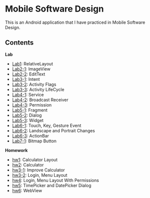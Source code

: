 # Mobile Software Design
This is an Android application that I have practiced in Mobile Software Design.

Contents
----------
**Lab**
- [Lab1](https://github.com/ISKU/Mobile-Software-Design/tree/master/lab1): RelativeLayout
- [Lab2-1](https://github.com/ISKU/Mobile-Software-Design/tree/master/lab2_1): ImageView
- [Lab2-2](https://github.com/ISKU/Mobile-Software-Design/tree/master/lab2_2): EditText
- [Lab3-1](https://github.com/ISKU/Mobile-Software-Design/tree/master/lab3_1): Intent
- [Lab3-2](https://github.com/ISKU/Mobile-Software-Design/tree/master/lab3_2): Activity Flags
- [Lab3-3](https://github.com/ISKU/Mobile-Software-Design/tree/master/lab3_3): Activity LifeCycle
- [Lab4-1](https://github.com/ISKU/Mobile-Software-Design/tree/master/lab4_1): Service
- [Lab4-2](https://github.com/ISKU/Mobile-Software-Design/tree/master/lab4_2): Broadcast Receiver
- [Lab4-3](https://github.com/ISKU/Mobile-Software-Design/tree/master/lab4_3): Permission
- [Lab5-1](https://github.com/ISKU/Mobile-Software-Design/tree/master/lab05_1): Fragment
- [Lab5-2](https://github.com/ISKU/Mobile-Software-Design/tree/master/lab05_2): Dialog
- [Lab5-3](https://github.com/ISKU/Mobile-Software-Design/tree/master/lab05_3): Widget
- [Lab6-1](https://github.com/ISKU/Mobile-Software-Design/tree/master/lab06_1): Touch, Key, Gesture Event
- [Lab6-2](https://github.com/ISKU/Mobile-Software-Design/tree/master/lab06_2): Landscape and Portrait Changes
- [Lab6-3](https://github.com/ISKU/Mobile-Software-Design/tree/master/lab06_3): ActionBar
- [Lab7-1](https://github.com/ISKU/Mobile-Software-Design/tree/master/lab07_1): Bitmap Button

**Homework**
- [hw1](https://github.com/ISKU/Mobile-Software-Design/tree/master/MS_hw01_201201356): Calculator Layout
- [hw2](https://github.com/ISKU/Mobile-Software-Design/tree/master/MS_hw02_201201356): Calculator
- [hw3-1](https://github.com/ISKU/Mobile-Software-Design/tree/master/MS_hw03_1_201201356): Improve Calculator 
- [hw3-2](https://github.com/ISKU/Mobile-Software-Design/tree/master/MS_hw03_2_201201356): Login, Menu Layout
- [hw4](https://github.com/ISKU/Mobile-Software-Design/tree/master/MS_hw04_201201356): Login, Menu Layout With Permissions
- [hw5](https://github.com/ISKU/Mobile-Software-Design/tree/master/MS_hw05_201201356): TimePicker and DatePicker Dialog
- [hw6](https://github.com/ISKU/Mobile-Software-Design/tree/master/MS_hw06_201201356): WebView
